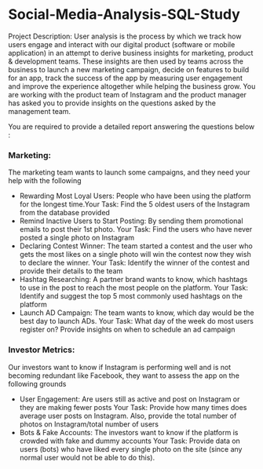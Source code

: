 # Social-Media-Analysis-SQL-Study
Project Description: User analysis is the process by which we track how users engage and interact with our digital product (software or mobile application) in an attempt to derive business insights for marketing, product & development teams. These insights are then used by teams across the business to launch a new marketing campaign, decide on features to build for an app, track the success of the app by measuring user engagement and improve the experience altogether while helping the business grow. You are working with the product team of Instagram and the product manager has asked you to provide insights on the questions asked by the management team.

You are required to provide a detailed report answering the questions below :
### Marketing: 
The marketing team wants to launch some campaigns, and they need your help with the following

- Rewarding Most Loyal Users: People who have been using the platform for the longest time.Your Task: Find the 5 oldest users of the Instagram from the database provided
- Remind Inactive Users to Start Posting: By sending them promotional emails to post their 1st photo. Your Task: Find the users who have never posted a single photo on Instagram
- Declaring Contest Winner: The team started a contest and the user who gets the most likes on a single photo will win the contest now they wish to declare the winner. Your Task: Identify the winner of the contest and provide their details to the team
- Hashtag Researching: A partner brand wants to know, which hashtags to use in the post to reach the most people on the platform. Your Task: Identify and suggest the top 5 most commonly used hashtags on the platform
- Launch AD Campaign: The team wants to know, which day would be the best day to launch ADs. Your Task: What day of the week do most users register on? Provide insights on when to schedule an ad campaign

### Investor Metrics: 
Our investors want to know if Instagram is performing well and is not becoming redundant like Facebook, they want to assess the app on the following grounds

- User Engagement: Are users still as active and post on Instagram or they are making fewer posts Your Task: Provide how many times does average user posts on Instagram. Also, provide the total number of photos on Instagram/total number of users
- Bots & Fake Accounts: The investors want to know if the platform is crowded with fake and dummy accounts Your Task: Provide data on users (bots) who have liked every single photo on the site (since any normal user would not be able to do this).
